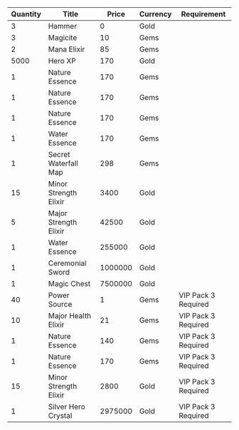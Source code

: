 | Quantity | Title | Price | Currency |  Requirement |
| -------- | ----- | ----- | -------- |  ----------- |
| 3 | Hammer | 0 | Gold |  |
| 3 | Magicite | 10 | Gems |  |
| 2 | Mana Elixir | 85 | Gems |  |
| 5000 | Hero XP | 170 | Gold |  |
| 1 | Nature Essence | 170 | Gems |  |
| 1 | Nature Essence | 170 | Gems |  |
| 1 | Nature Essence | 170 | Gems |  |
| 1 | Water Essence | 170 | Gems |  |
| 1 | Secret Waterfall Map | 298 | Gems |  |
| 15 | Minor Strength Elixir | 3400 | Gold |  |
| 5 | Major Strength Elixir | 42500 | Gold |  |
| 1 | Water Essence | 255000 | Gold |  |
| 1 | Ceremonial Sword | 1000000 | Gold |  |
| 1 | Magic Chest | 7500000 | Gold |  |
| 40 | Power Source | 1 | Gems | VIP Pack 3 Required |
| 10 | Major Health Elixir | 21 | Gems | VIP Pack 3 Required |
| 1 | Nature Essence | 140 | Gems | VIP Pack 3 Required |
| 1 | Nature Essence | 170 | Gems | VIP Pack 3 Required |
| 15 | Minor Strength Elixir | 2800 | Gold | VIP Pack 3 Required |
| 1 | Silver Hero Crystal | 2975000 | Gold | VIP Pack 3 Required |

